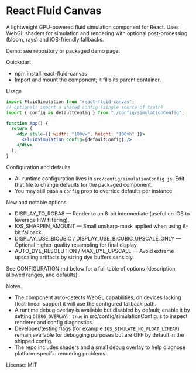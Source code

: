 # React Fluid Canvas

A lightweight GPU-powered fluid simulation component for React. Uses WebGL shaders for simulation and rendering with optional post-processing (bloom, rays) and iOS-friendly fallbacks.

Demo: see repository or packaged demo page.

Quickstart
- npm install react-fluid-canvas
- Import and mount the component; it fills its parent container.

Usage
```jsx
import FluidSimulation from "react-fluid-canvas";
// optional: import a shared config (single source of truth)
import { config as defaultConfig } from "./config/simulationConfig";

function App() {
  return (
    <div style={{ width: "100vw", height: "100vh" }}>
      <FluidSimulation config={defaultConfig} />
    </div>
  );
}
```

Configuration and defaults
- All runtime configuration lives in `src/config/simulationConfig.js`. Edit that file to change defaults for the packaged component.
- You may still pass a `config` prop to override defaults per instance.

New and notable options
- DISPLAY_TO_RGBA8 — Render to an 8-bit intermediate (useful on iOS to leverage HW filtering).
- IOS_SHARPEN_AMOUNT — Small unsharp-mask applied when using 8-bit fallback.
- DISPLAY_USE_BICUBIC / DISPLAY_USE_BICUBIC_UPSCALE_ONLY — Optional higher-quality resampling for final display.
- AUTO_DYE_RESOLUTION / MAX_DYE_UPSCALE — Avoid extreme upscaling artifacts by sizing dye buffers sensibly.

See CONFIGURATION.md below for a full table of options (description, allowed ranges, and defaults).

Notes
- The component auto-detects WebGL capabilities; on devices lacking float-linear support it will use the configured fallback path.
- A runtime debug overlay is available but disabled by default; enable it by setting `DEBUG_OVERLAY: true` in src/config/simulationConfig.js to inspect renderer and config diagnostics.
- Developer/testing flags (for example `IOS_SIMULATE_NO_FLOAT_LINEAR`) remain available for debugging purposes but are OFF by default in the shipped config.
- The repo includes shaders and a small debug overlay to help diagnose platform-specific rendering problems.

License: MIT
